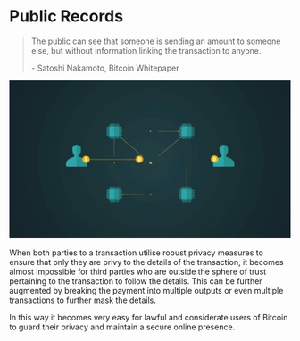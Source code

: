 # Public Records

> The public can see that someone is sending an amount to someone else, but without information linking the transaction to anyone.
>
> \- Satoshi Nakamoto, Bitcoin Whitepaper

![](<../.gitbook/assets/Theory - Privacy - Public Records.gif>)

When both parties to a transaction utilise robust privacy measures to ensure that only they are privy to the details of the transaction, it becomes almost impossible for third parties who are outside the sphere of trust pertaining to the transaction to follow the details. This can be further augmented by breaking the payment into multiple outputs or even multiple transactions to further mask the details.

In this way it becomes very easy for lawful and considerate users of Bitcoin to guard their privacy and maintain a secure online presence.

